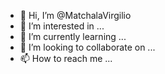 - 👋 Hi, I’m @MatchalaVirgilio
- 👀 I’m interested in ...
- 🌱 I’m currently learning ...
- 💞️ I’m looking to collaborate on ...
- 📫 How to reach me ...

<!---
MatchalaVirgilio/MatchalaVirgilio is a ✨ special ✨ repository because its `README.md` (this file) appears on your GitHub profile.
You can click the Preview link to take a look at your changes.
--->
